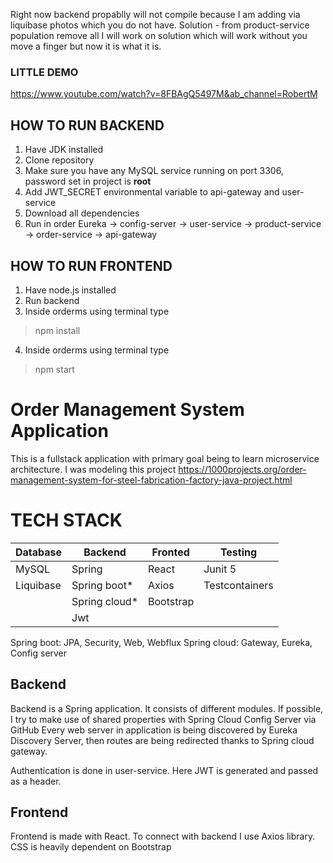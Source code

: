 Right now backend propablly will not compile because I am adding via liquibase photos  which you do not have.
Solution - from product-service population remove all <column name image />
I will work on solution which will work without you move a finger but now it is what it is.


### LITTLE DEMO 
https://www.youtube.com/watch?v=8FBAgQ5497M&ab_channel=RobertM

## HOW TO RUN BACKEND
1. Have JDK installed
2. Clone repository
3. Make sure you have any MySQL service running on port 3306, password set in project is **root**
4. Add JWT_SECRET environmental variable to api-gateway and user-service
5. Download all dependencies
6. Run in order Eureka -> config-server -> user-service -> product-service -> order-service -> api-gateway
## HOW TO RUN FRONTEND
1. Have node.js installed
2. Run backend
3. Inside orderms using terminal type
> npm install 
4. Inside orderms using terminal type 
> npm start 

# Order Management System Application
This is a fullstack application with primary goal being to learn microservice architecture.
I was modeling this project https://1000projects.org/order-management-system-for-steel-fabrication-factory-java-project.html

# TECH STACK

| Database | Backend       | Fronted | Testing      |
|----------|---------------|---------|--------------|
|MySQL     |Spring         |React    |Junit 5       |
|Liquibase |Spring boot*   |Axios    |Testcontainers|
|          |Spring cloud*  |Bootstrap|              |
|          |Jwt            |         |              |

Spring boot: JPA, Security, Web, Webflux 
Spring cloud: Gateway, Eureka, Config server 

## Backend

Backend is a Spring application. It consists of different modules.
If possible, I try to make use of shared properties with Spring Cloud Config Server via GitHub
Every web server in application is being discovered by Eureka Discovery Server, then routes are being redirected thanks to Spring cloud gateway.

Authentication is done in user-service. Here JWT is generated and passed as a header.

## Frontend

Frontend is made with React. To connect with backend I use Axios library.
CSS is heavily dependent on Bootstrap
